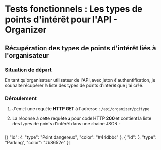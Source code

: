 # Tests fonctionnels : Les types de points d'intérêt pour l'API - Organizer



## Récupération des types de points d'intérêt liés à l'organisateur

###  Situation de départ

En tant qu'organisateur utilisateur de l'API, avec jeton d'authentification, je souhaite récupérer la liste des types de points d'intérêt que j'ai créé.

### Déroulement 

1. J'emet une requête **HTTP GET** à l'adresse : `/api/organizer/poitype`

2. La réponse à cette requête à pour code HTTP **200** et contient la liste des types de points d'intérêt dans une chaine JSON :

   ```json
  [{
    "id": 4,
    "type": "Point dangereux",
    "color": "#44dbbd"
  }, {
    "id": 5,
    "type": "Parking",
    "color": "#b8652e"
  }]
   ```
